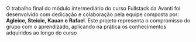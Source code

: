O trabalho final do módulo intermediário do curso Fullstack da Avanti foi desenvolvido com dedicação e colaboração pela equipe composta por:
**Agleice, Steicie, Kauan e Rafael**. 
Este projeto representa o compromisso do grupo com o aprendizado, aplicando na prática os conhecimentos adquiridos ao longo do curso
